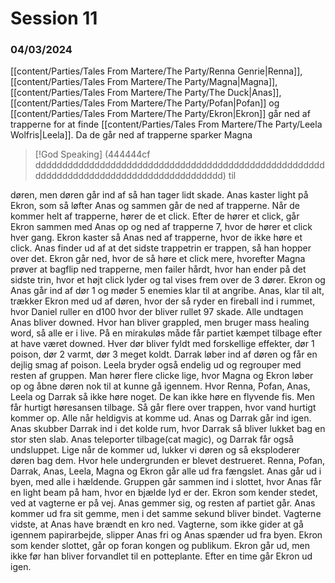 # Session 11
### 04/03/2024

[[content/Parties/Tales From Martere/The Party/Renna Genrie|Renna]], [[content/Parties/Tales From Martere/The Party/Magna|Magna]], [[content/Parties/Tales From Martere/The Party/The Duck|Anas]], [[content/Parties/Tales From Martere/The Party/Pofan|Pofan]] og [[content/Parties/Tales From Martere/The Party/Ekron|Ekron]] går ned af trapperne for at finde [[content/Parties/Tales From Martere/The Party/Leela Wolfris|Leela]]. Da de går ned af trapperne sparker Magna

> [!God Speaking]
(444444cf ddddddddddddddddddddddddddddddddddddddddddddddddddddddddddddddddddddddddddddddddddddddddd) til 

døren, men døren går ind af så han tager lidt skade. Anas kaster light på Ekron, som så løfter Anas og sammen går de ned af trapperne. Når de kommer helt af trapperne, hører de et click. Efter de hører et click, går Ekron sammen med Anas op og ned af trapperne 7, hvor de hører et click hver gang. Ekron kaster så Anas ned af trapperne, hvor de ikke høre et click. Anas finder ud af at det sidste trappetrin er trappen, så han hopper over det. Ekron går ned, hvor de så høre et click mere, hvorefter Magna prøver at bagflip ned trapperne, men failer hårdt, hvor han ender på det sidste trin, hvor et højt click lyder og tal vises frem over de 3 dører. Ekron og Anas går ind af dør 1 og møder 5 enemies klar til at angribe. Anas, klar til alt, trækker Ekron med ud af døren, hvor der så ryder en fireball ind i rummet, hvor Daniel ruller en d100 hvor der bliver rullet 97 skade. Alle undtagen Anas bliver downed. Hvor han bliver grappled, men bruger mass healing word, så alle er i live. På en mirakuløs måde får partiet kæmpet tilbage efter at have været downed. Hver dør bliver fyldt med forskellige effekter, dør 1 poison, dør 2 varmt, dør 3 meget koldt. Darrak løber ind af døren og får en dejlig smag af poison. Leela bryder også endelig ud og regrouper med resten af gruppen. Man hører flere clicke lige, hvor Magna og Ekron løber op og åbne døren nok til at kunne gå igennem. Hvor Renna, Pofan, Anas, Leela og Darrak så ikke høre noget. De kan ikke høre en flyvende fis. Men får hurtigt høresansen tilbage. Så går flere over trappen, hvor vand hurtigt kommer op. Alle når heldigvis at komme ud. Anas og Darrak går ind igen. Anas skubber Darrak ind i det kolde rum, hvor Darrak så bliver lukket bag en stor sten slab. Anas teleporter tilbage(cat magic), og Darrak får også undsluppet. Lige når de kommer ud, lukker vi døren og så eksploderer døren bag dem. Hvor hele undergrunden er blevet destrueret. Renna, Pofan, Darrak, Anas, Leela, Magna og Ekron går alle ud fra fængslet. Anas går ud i byen, med alle i hældende. Gruppen går sammen ind i slottet, hvor Anas får en light beam på ham, hvor en bjælde lyd er der. Ekron som kender stedet, ved at vagterne er på vej. Anas gemmer sig, og resten af partiet går. Anas kommer ud fra sit gemme, men i det samme sekund bliver bindet. Vagterne vidste, at Anas have brændt en kro ned. Vagterne, som ikke gider at gå igennem papirarbejde, slipper Anas fri og Anas spænder ud fra byen. Ekron som kender slottet, går op foran kongen og publikum. Ekron går ud, men ikke før han bliver forvandlet til en potteplante. Efter en time går Ekron ud igen. 
